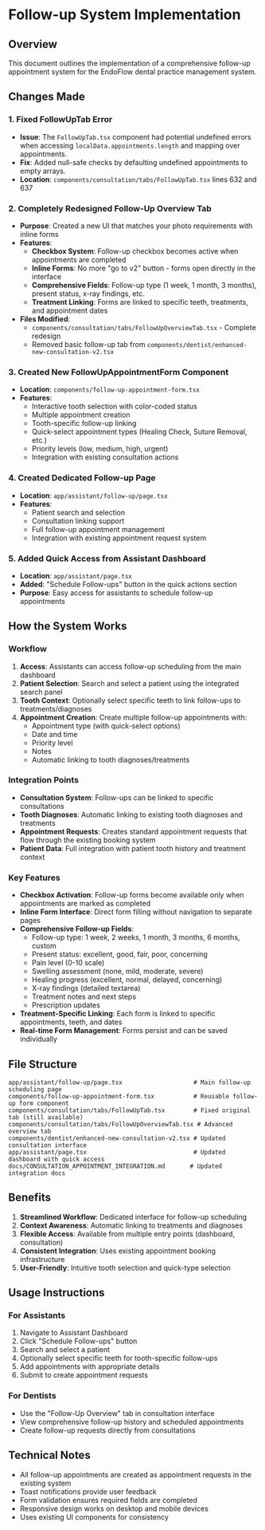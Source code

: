 # Follow-up System Implementation

## Overview
This document outlines the implementation of a comprehensive follow-up appointment system for the EndoFlow dental practice management system.

## Changes Made

### 1. Fixed FollowUpTab Error
- **Issue**: The `FollowUpTab.tsx` component had potential undefined errors when accessing `localData.appointments.length` and mapping over appointments.
- **Fix**: Added null-safe checks by defaulting undefined appointments to empty arrays.
- **Location**: `components/consultation/tabs/FollowUpTab.tsx` lines 632 and 637

### 2. Completely Redesigned Follow-Up Overview Tab
- **Purpose**: Created a new UI that matches your photo requirements with inline forms
- **Features**: 
  - **Checkbox System**: Follow-up checkbox becomes active when appointments are completed
  - **Inline Forms**: No more "go to v2" button - forms open directly in the interface
  - **Comprehensive Fields**: Follow-up type (1 week, 1 month, 3 months), present status, x-ray findings, etc.
  - **Treatment Linking**: Forms are linked to specific teeth, treatments, and appointment dates
- **Files Modified**: 
  - `components/consultation/tabs/FollowUpOverviewTab.tsx` - Complete redesign
  - Removed basic follow-up tab from `components/dentist/enhanced-new-consultation-v2.tsx`

### 3. Created New FollowUpAppointmentForm Component
- **Location**: `components/follow-up-appointment-form.tsx`
- **Features**:
  - Interactive tooth selection with color-coded status
  - Multiple appointment creation
  - Tooth-specific follow-up linking
  - Quick-select appointment types (Healing Check, Suture Removal, etc.)
  - Priority levels (low, medium, high, urgent)
  - Integration with existing consultation actions

### 4. Created Dedicated Follow-up Page
- **Location**: `app/assistant/follow-up/page.tsx`
- **Features**:
  - Patient search and selection
  - Consultation linking support
  - Full follow-up appointment management
  - Integration with existing appointment request system

### 5. Added Quick Access from Assistant Dashboard
- **Location**: `app/assistant/page.tsx`
- **Added**: "Schedule Follow-ups" button in the quick actions section
- **Purpose**: Easy access for assistants to schedule follow-up appointments

## How the System Works

### Workflow
1. **Access**: Assistants can access follow-up scheduling from the main dashboard
2. **Patient Selection**: Search and select a patient using the integrated search panel
3. **Tooth Context**: Optionally select specific teeth to link follow-ups to treatments/diagnoses
4. **Appointment Creation**: Create multiple follow-up appointments with:
   - Appointment type (with quick-select options)
   - Date and time
   - Priority level
   - Notes
   - Automatic linking to tooth diagnoses/treatments

### Integration Points
- **Consultation System**: Follow-ups can be linked to specific consultations
- **Tooth Diagnoses**: Automatic linking to existing tooth diagnoses and treatments
- **Appointment Requests**: Creates standard appointment requests that flow through the existing booking system
- **Patient Data**: Full integration with patient tooth history and treatment context

### Key Features
- **Checkbox Activation**: Follow-up forms become available only when appointments are marked as completed
- **Inline Form Interface**: Direct form filling without navigation to separate pages
- **Comprehensive Follow-up Fields**: 
  - Follow-up type: 1 week, 2 weeks, 1 month, 3 months, 6 months, custom
  - Present status: excellent, good, fair, poor, concerning
  - Pain level (0-10 scale)
  - Swelling assessment (none, mild, moderate, severe)
  - Healing progress (excellent, normal, delayed, concerning)
  - X-ray findings (detailed textarea)
  - Treatment notes and next steps
  - Prescription updates
- **Treatment-Specific Linking**: Each form is linked to specific appointments, teeth, and dates
- **Real-time Form Management**: Forms persist and can be saved individually

## File Structure
```
app/assistant/follow-up/page.tsx                    # Main follow-up scheduling page
components/follow-up-appointment-form.tsx           # Reusable follow-up form component
components/consultation/tabs/FollowUpTab.tsx        # Fixed original tab (still available)
components/consultation/tabs/FollowUpOverviewTab.tsx # Advanced overview tab
components/dentist/enhanced-new-consultation-v2.tsx # Updated consultation interface
app/assistant/page.tsx                              # Updated dashboard with quick access
docs/CONSULTATION_APPOINTMENT_INTEGRATION.md       # Updated integration docs
```

## Benefits
1. **Streamlined Workflow**: Dedicated interface for follow-up scheduling
2. **Context Awareness**: Automatic linking to treatments and diagnoses
3. **Flexible Access**: Available from multiple entry points (dashboard, consultation)
4. **Consistent Integration**: Uses existing appointment booking infrastructure
5. **User-Friendly**: Intuitive tooth selection and quick-type selection

## Usage Instructions

### For Assistants
1. Navigate to Assistant Dashboard
2. Click "Schedule Follow-ups" button
3. Search and select a patient
4. Optionally select specific teeth for tooth-specific follow-ups
5. Add appointments with appropriate details
6. Submit to create appointment requests

### For Dentists
- Use the "Follow-Up Overview" tab in consultation interface
- View comprehensive follow-up history and scheduled appointments
- Create follow-up requests directly from consultations

## Technical Notes
- All follow-up appointments are created as appointment requests in the existing system
- Toast notifications provide user feedback
- Form validation ensures required fields are completed
- Responsive design works on desktop and mobile devices
- Uses existing UI components for consistency